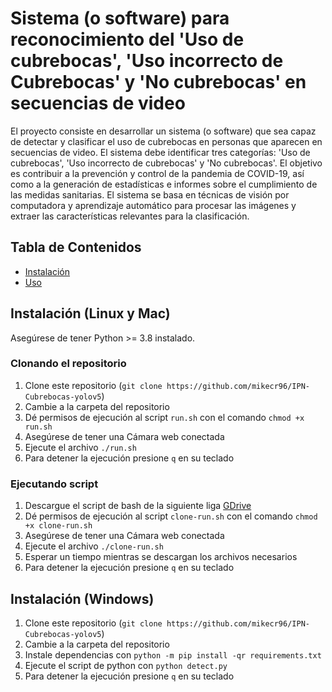 # Sistema (o software) para reconocimiento del 'Uso de cubrebocas', 'Uso incorrecto de Cubrebocas' y 'No cubrebocas' en secuencias de video

El proyecto consiste en desarrollar un sistema (o software) que sea capaz de detectar y clasificar el uso de cubrebocas en personas que aparecen en secuencias de video. El sistema debe identificar tres categorías: 'Uso de cubrebocas', 'Uso incorrecto de cubrebocas' y 'No cubrebocas'. El objetivo es contribuir a la prevención y control de la pandemia de COVID-19, así como a la generación de estadísticas e informes sobre el cumplimiento de las medidas sanitarias. El sistema se basa en técnicas de visión por computadora y aprendizaje automático para procesar las imágenes y extraer las características relevantes para la clasificación.

## Tabla de Contenidos

- [Instalación](#instalación)
- [Uso](#uso)

## Instalación (Linux y Mac)
Asegúrese de tener Python >= 3.8 instalado.

### Clonando el repositorio

1. Clone este repositorio (`git clone https://github.com/mikecr96/IPN-Cubrebocas-yolov5`)
2. Cambie a la carpeta del repositorio
3. Dé permisos de ejecución al script `run.sh` con el comando `chmod +x run.sh`
4. Asegúrese de tener una Cámara web conectada
5. Ejecute el archivo `./run.sh`
6. Para detener la ejecución presione `q` en su teclado


### Ejecutando script

1. Descargue el script de bash de la siguiente liga [GDrive](https://drive.google.com/file/d/1kN6iw60JrT48CsiNGaXFhaQX4f7FAz_Z/view?usp=sharing)
2. Dé permisos de ejecución al script `clone-run.sh` con el comando `chmod +x clone-run.sh`
3. Asegúrese de tener una Cámara web conectada
4. Ejecute el archivo `./clone-run.sh`
5. Esperar un tiempo mientras se descargan los archivos necesarios
6. Para detener la ejecución presione `q` en su teclado

## Instalación (Windows)

1. Clone este repositorio (`git clone https://github.com/mikecr96/IPN-Cubrebocas-yolov5`)
2. Cambie a la carpeta del repositorio
3. Instale dependencias con `python -m pip install -qr requirements.txt`
4. Ejecute el script de python con `python detect.py`
5. Para detener la ejecución presione `q` en su teclado